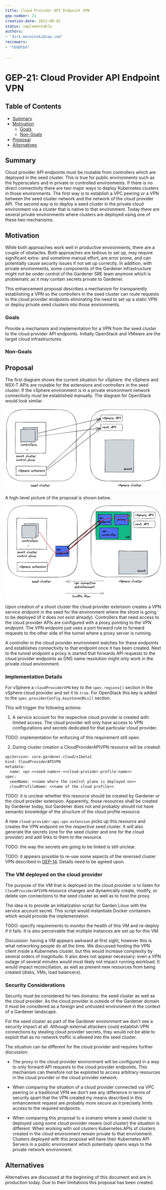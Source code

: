```yaml
---
title: Cloud Provider API Endpoint VPN
gep-number: 21
creation-date: 2022-09-01
status: implementable
authors:
- "dirk.marwinski@sap.com"
reviewers:
- "tbd@tbd"

---
```


# GEP-21: Cloud Provider API Endpoint VPN

## Table of Contents

- [Summary](#summary)
- [Motivation](#motivation)
    - [Goals](#goals)
    - [Non-Goals](#non-goals)
- [Proposal](#proposal)
- [Alternatives](#alternatives)

## Summary

Cloud provider API endpoints must be routable from controllers which are deployed in the seed cluster. This is true for public environments such as the hyperscalers and in private or controlled environments. If there is no direct connectivity there are two major ways to deploy Kubernetes clusters in those environments. The first way is to establish a VPC peering or a VPN between the seed cluster network and the network of the cloud provider API. The second way is to deploy a seed cluster in the private cloud environment via a cluster that is native to that environment. Today there are several private environments where clusters are deployed using one of these two mechanisms.

## Motivation

While both approaches work well in productive environments, there are a couple of obstacles. Both approaches are tedious to set up, may require significant extra- and sometime manual effort, are error prone, and can potentially cause security issues if not set up correctly. In addition, with private environments, some components of the Gardener infrastructure might not be under control of the Gardener SRE team anymore which is problematic as it may contain secrets private to Gardener.

This enhancement proposal describes a mechanism for transparently establishing a VPN so the controllers in the seed cluster can route requests to the cloud provider endpoints eliminating the need to set up a static VPN or deploy private seed clusters into those environments. 

### Goals

Provide a mechanism and implementation for a VPN from the seed cluster to the cloud provider API endpoints. Initially OpenStack and VMware are the target cloud infrastructures. 

### Non-Goals

## Proposal

The first diagram shows the current situation for vSphere: the vSphere and NSX-T APIs are routable for the extensions and controllers in the seed cluster. If the vSphere environment is in a private environment network connectivity must be established manually. The diagram for OpenStack would look similar.

![](assets/cloud-provider-access-current.png)

A high-level picture of the proposal is shown below.

![](assets/cloud-provider-api-vpn.png)

Upon creation of a shoot cluster the cloud provider extension creates a VPN service endpoint in the seed for the environment where the shoot is going to be deployed (if it does not exist already). Controllers that need access to the cloud provider APIs are configured with a proxy pointing to the VPN endpoint. The VPN endpoint just uses a port forward rule to forward requests to the other side of the tunnel where a proxy server is running.

A controller in the cloud provider environment watches for these endpoints and establishes connectivity to that endpoint once it has been created. Next to the tunnel endpoint a proxy is started that forwards API requests to the cloud provider endpoints as DNS name resolution might only work in the private cloud environment. 

### Implementation Details

For vSphere a `cloudProviderVPN` key to the `spec.regions[]` section in the vSphere cloud provider and set it to `true`. For OpenStack this key is added to the `spec.providerConfig.keystoneURLs[]` section.

This will trigger the following actions:

1. A service account for the respective cloud provider is created with limited access. The cloud provider will only have access to VPN configurations and secrets dedicated for that particular cloud provider.

TODO: implementation for enforcing of this requirement still open.

2. During cluster creation a CloudProviderAPIVPN resource will be created:

```
apiVersion: core.gardener.cloud/v1beta1
kind: CloudProviderAPIVPN
metadata:
  name: vpn-<<seed-name>>-<<cloud-provider-profile-name>>
spec:
  seedName: <<name where the control plane is deployed on>>
  cloudProfileName: <<name of the cloud profile>>
```

TODO: it is unclear whether this resource should be created by Gardener or the cloud provider extension. Apparently, those resources shall be created by Gardener today, but Gardener does not and probably should not have semantic knowledge of the structure of the cloud profile resource. 

A new `cloud-provider-api-vpn-extension` picks up this resource and creates the VPN endpoint on the respective seed cluster. It will also generate the secrets (one for the seed cluster and one for the cloud provider) and add links to them to the resource.

TODO: the way the secrets are going to be linked is still unclear. 

TODO: it appears possible to re-use some aspects of the reversed cluster VPN described in [GEP-14](https://github.com/gardener/gardener/blob/master/docs/proposals/14-reversed-cluster-vpn.md). Details need to be agreed upon.

### The VM deployed on the cloud provider

The purpose of the VM that is deployed on the cloud provider is to listen for `CloudProviderAPIVPN` resource changes and dynamically create, modify, or delete vpn connections to the seed cluster as well as to host the proxy.

The idea is to provide an initialization script for Garden Linux with the service account secret. This script would instantiate Docker containers which would provide the implementation.

TODO: specify requirements to monitor the health of this VM and re-deploy if it fails. It is also perceivable that multiple instances are set up for this VM.

Discussion: having a VM appears awkward at first sight, however this is what networking people do all the time. We discussed hosting the VPN client inside a Kubernetes cluster, but this would increase complexity by several orders of magnitude. It also does not appear necessary: even a VPN outage of several minutes would most likely not impact running workload. It would impact reconciliation, as well as prevent new resources from being created (disks, VMs, load balancers).

### Security Considerations

Security must be considered for two domains: the seed cluster as well as the cloud provider. As the cloud provider is outside of the Gardener domain it must be considered as a foreign and untrusted environment in the context of a Gardener landscape.

For the seed cluster as part of the Gardener environment we don't see a security impact at all. Although external attackers could establish VPN connections by stealing cloud provider secrets, they would not be able to exploit that as no network traffic is allowed into the seed cluster.

The situation can be different for the cloud provider and requires further discussion:

- The proxy in the cloud provider environment will be configured in a way to only forward API requests to the cloud provider endpoints. This mechanism can therefore not be exploited to access arbitrary resources in the cloud provider or the cloud provider network. 

- When comparing the situation of a cloud provider connected via VPC peering or a traditional VPN we don't see any difference in terms of security apart that the VPN created my means described in this enhancement request are probably more secure as it precisely limits access to the required endpoints.

- When comparing this proposal to a scenario where a seed cluster is deployed using some cloud provider means (soil cluster) the situation is different. When working with soil clusters Kubernetes APIs of clusters created in the cloud environment remain private to that environment. Clusters deployed with this proposal will have their Kubernetes API Servers in a public environment which potentially opens ways to the private network environment.
 
## Alternatives

Alternatives are discussed at the beginning of this document and are in production today. Due to their limitations this proposal has been created.
